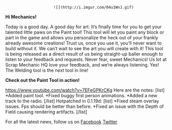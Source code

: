                          ![](http://i.imgur.com/04u1WnJ.gif)

**Hi Mechanics!**


Today is a good day. A good day for art. It’s finally time for you to get your talented little paws on the Paint tool! This tool will let you paint any block or part in the game and allows you personalize the heck out of your frankly already awesome creations! Trust us, once you use it, you’ll never want to build without it. We can’t wait to see the art you will create with it! This tool is being released as a direct result of us being straight-up baller enough to listen to your feedback and requests. Never fear, sweet Mechanics! Us lot at Scrap Mechanic HQ love your feedback, and we’re always listening.
Yes! The Welding tool is the next tool in line!

**Check out the Paint Tool in action!**

https://www.youtube.com/watch?v=7EFeGPKrCKg
Here are the notes:
[list]
*Added paint tool.
*Fixed buggy first person animations.
*Added a new track to the radio.
[/list]
Hotpatched in 0.1.19d:
[list]
*Fixed steam overlay issues. Fps should be better than before.
*Fixed an issue with the Depth of Field causing rendering artifacts.
[/list]

For all the latest news, follow us on 
[Facebook](https://www.facebook.com/scrapmechanic/)
[Twitter](https://twitter.com/ScrapMechanic)